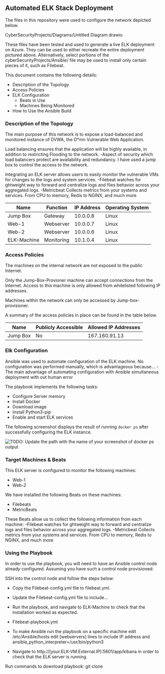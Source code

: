 ## Automated ELK Stack Deployment

The files in this repository were used to configure the network depicted below.

CyberSecurityProjects/Diagrams/Untitled Diagram.drawio

These files have been tested and used to generate a live ELK deployment on Azure. They can be used to either recreate the entire deployment pictured above. Alternatively, select portions of the cyberSecurityProjects/Ansible/ file may be used to install only certain pieces of it, such as Filebeat.

This document contains the following details:
- Description of the Topology
- Access Policies
- ELK Configuration
  - Beats in Use
  - Machines Being Monitored
- How to Use the Ansible Build


### Description of the Topology

The main purpose of this network is to expose a load-balanced and monitored instance of DVWA, the D*mn Vulnerable Web Application.

Load balancing ensures that the application will be highly avaiiable, in addition to restricting Flooding to the network.
-Aspect of security which load balancers protect are availability and redundancy. I have used a jump box to control the access to the network.

Integrating an ELK server allows users to easily monitor the vulnerable VMs for changes to the logs and system services.
-Filebeat watches for ghtweight way to forward and centralize logs and files behavior across your aggregated logs.
-Metricbeat Collects metrics from your systems and services. From CPU to memory, Redis to NGINX, and much more


| Name       | Function  | IP Address | Operating System |
|------------|-----------|------------|------------------|
| Jump Box   | Gateway   | 10.0.0.8   | Linux            |
| Web-1      |Webserver  | 10.0.0.7   | Linux            |
| Web-2      |Webserver  | 10.0.0.6   | Linux            |
| ELK-Machine|Monitoring | 10.1.0.4   | Linux            |

### Access Policies

The machines on the internal network are not exposed to the public Internet. 

Only the Jump-Box-Provioner machine can accept connections from the Internet. Access to this machine is only allowed from whitelisted following IP addresses.

Machines within the network can only be accessed by Jump-box-provisioner.

A summary of the access policies in place can be found in the table below.

| Name     | Publicly Accessible | Allowed IP Addresses |
|----------|---------------------|----------------------|
| Jump Box | No                  | 167.160.91.13        |


### Elk Configuration

Ansible was used to automate configuration of the ELK machine. No configuration was performed manually, which is advantageous because...
-The main advantage of automating configuration with Ansible simultaneous deployment with out human error

The playbook implements the following tasks:
- Configure Server memory
- Install Docker
- Download image 
- Install Python3-pip
- Enable and start ELK services

The following screenshot displays the result of running `docker ps` after successfully configuring the ELK instance.

![TODO: Update the path with the name of your screenshot of docker ps output](Images/docker_ps_output.png)

### Target Machines & Beats
This ELK server is configured to monitor the following machines:
- Web-1
- Web-2

We have installed the following Beats on these machines:
- Filebeats
- MetricBeats

These Beats allow us to collect the following information from each machine:
-Filebeat watches for ghtweight way to forward and centralize logs and files behavior across your aggregated logs.
-Metricbeat Collects metrics from your systems and services. From CPU to memory, Redis to NGINX, and much more

### Using the Playbook
In order to use the playbook, you will need to have an Ansible control node already configured. Assuming you have such a control node provisioned: 

SSH into the control node and follow the steps below:
- Copy the Filebeat-config.yml file to filebeat.yml.
- Update the Filebeat-config.yml file to include...
- Run the playbook, and navigate to ELK-Machine to check that the installation worked as expected.

- Filebeat-playbook.yml
- To make Ansible run the playbook on a specific machine edit /etc/Ansible/hosts edit [webservers] lines to include IP address and ansible_python_interpreter=/usr/bin/python3
- Navigate to  http://[your.ELK-VM.External.IP]:5601/app/kibana in order to check that the ELK server is running.

Run commands to download playbook:
git clone 
